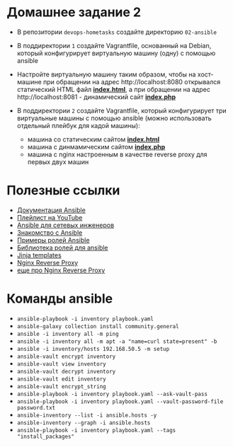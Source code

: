 # Домашнее задание 2

- В репозитории `devops-hometasks` создайте директорию `02-ansible`
- В поддиректории `1` создайте Vagrantfile, основанный на Debian, который конфигурирует виртуальную машину (одну) c помощью ansible
- Настройте виртуальную машину таким образом, чтобы на хост-машине при обращении на адрес http://localhost:8080 открывался статический HTML файл **[index.html](files/index.html)**, а при обращении на адрес http://localhost:8081 - динамический сайт **[index.php](files/index.php)**

- В поддиректории `2` создайте Vagrantfile, который конфигурирует три виртуальныe машины c помощью ansible (можно использовать отдельный плейбук для кадой машины):
  - машина со статическим сайтом **[index.html](files/index.html)**
  - машина с динмамическим сайтом **[index.php](files/index.php)**
  - машина с nginx настроенным в качестве reverse proxy для первых двух машин


# Полезные ссылки

- [Документация Ansible](https://docs.ansible.com/ansible/latest/)
- [Плейлист на YouTube](https://www.youtube.com/playlist?list=PLg5SS_4L6LYufspdPupdynbMQTBnZd31N)
- [Ansible для сетевых инженеров](https://ansible-for-network-engineers.readthedocs.io/ru/latest/)
- [Знакомство с Ansible](https://ealebed.github.io/posts/2015/\%D0\%B7\%D0\%BD\%D0\%B0\%D0\%BA\%D0\%BE\%D0\%BC\%D1\%81\%D1\%82\%D0\%B2\%D0\%BE-\%D1\%81-ansible-\%D1\%87\%D0\%B0\%D1\%81\%D1\%82\%D1\%8C-1-\%D0\%B2\%D0\%B2\%D0\%B5\%D0\%B4\%D0\%B5\%D0\%BD\%D0\%B8\%D0\%B5/)
- [Примеры ролей Ansible](https://rtfm.co.ua/ansible-roli-roles-primer/)
- [Библиотека ролей для ansible](https://galaxy.ansible.com)
- [Jinja templates](https://jinja.palletsprojects.com/en/2.11.x/templates/)
- [Nginx Reverse Proxy](https://blog.bissquit.com/unix/obratnyj-proksi-na-nginx/)
- [еще про Nginx Reverse Proxy](https://routerus.com/nginx-reverse-proxy/)

# Команды ansible
- `ansible-playbook -i inventory playbook.yaml`
- `ansible-galaxy collection install community.general`
- `ansible -i inventory all -m ping`
- `ansible -i inventory all -m apt -a "name=curl state=present" -b`
- `ansible -i inventory/hosts 192.168.50.5 -m setup`
- `ansible-vault encrypt inventory`
- `ansible-vault view inventory`
- `ansible-vault decrypt inventory`
- `ansible-vault edit inventory`
- `ansible-vault encrypt_string`
- `ansible-playbook -i inventory playbook.yaml --ask-vault-pass`
- `ansible-playbook -i inventory playbook.yaml --vault-password-file password.txt`
- `ansible-inventory --list -i ansible.hosts -y`
- `ansible-inventory --graph -i ansible.hosts`
- `ansible-playbook -i inventory playbook.yaml --tags "install_packages"`
